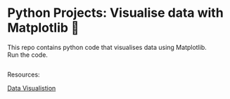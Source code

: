 # Python Projects: Visualise data with Matplotlib 🐍
This repo contains python code that visualises data using Matplotlib.<br>
Run the code.

![]()

Resources: <br>



[Data Visualistion]()

